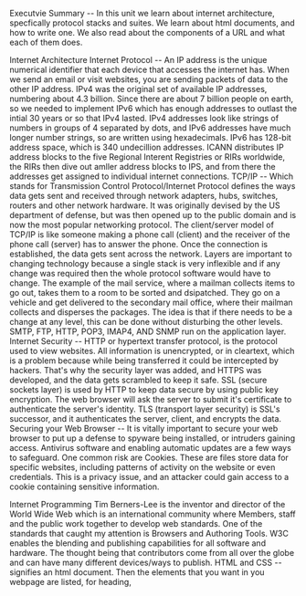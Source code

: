 Executvie Summary -- In this unit we learn about internet architecture, specfically protocol stacks and suites. We learn about html documents, and how to write one. We also read about the components of a URL and what each of them does.

Internet Architecture
Internet Protocol -- An IP address is the unique numerical identifier that each device that accesses the internet has. When we send an email or visit websites, you are sending packets of data to the other IP address. IPv4 was the original set of available IP addresses, numbering about 4.3 billion. Since there are about 7 billion people on earth, so we needed to implement IPv6 which has enough addresses to outlast the intial 30 years or so that IPv4 lasted. IPv4 addresses look like strings of numbers in groups of 4 separated by dots, and IPv6 addresses have much longer number strings, so are written using hexadecimals. IPv6 has 128-bit address space, which is 340 undecillion addresses. ICANN distributes IP address blocks to the five Regional Interent Registries or RIRs worldwide, the RIRs then dive out amller address blocks to IPS, and from there the addresses get assigned to individual internet connections.
TCP/IP -- Which stands for Transmission Control Protocol/Internet Protocol defines the ways data gets sent and received through network adapters, hubs, switches, routers and other network hardware. It was originally devised by the US department of defense, but was then opened up to the public domain and is now the most popular networking protocol. The client/server model of TCP/IP is like someone making a phone call (client) and the receiver of the phone call (server) has to answer the phone. Once the connection is established, the data gets sent across the network. Layers are important to changing technology because a single stack is very inflexible and if any change was required then the whole protocol software would have to change. The example of the mail service, where a mailman collects items to go out, takes them to a room to be sorted and dsipatched. They go on a vehicle and get delivered to the secondary mail office, where their mailman collects and disperses the packages.  The idea is that if there needs to be a change at any level, this can be done without disturbing the other levels. SMTP, FTP, HTTP, POP3, IMAP4, AND SNMP run on the application layer.
Internet Security -- HTTP or hypertext transfer protocol, is the protocol used to view websites. All information is unencrypted, or in cleartext, which is a problem because while being transferred it could be intercepted by hackers. That's why the security layer was added, and HTTPS was developed, and the data gets scrambled to keep it safe. SSL (secure sockets layer) is used by HTTP to keep data secure by using public key encryption. The web browser will ask the server to submit it's certificate to authenticate the server's identity. TLS (transport layer security) is SSL's successor, and it authenticates the server, client, and encrypts the data.
Securing your Web Browser -- It is vitally important to secure your web browser to put up a defense to spyware being installed, or intruders gaining access. Antivirus software and enabling automatic updates are a few ways to safeguard. One common risk are Cookies. These are files store data for specific websites, including patterns of activity on the website or even credentials. This is a privacy issue, and an attacker could gain access to a cookie containing sensitive information.

Internet Programming
Tim Berners-Lee is the inventor and director of the World Wide Web which is an international community where Members, staff and the public work together to develop web standards. One of the standards that caught my attention is Browsers and Authoring Tools. W3C enables the blending and publishing capabilities for all software and hardware. The thought being that contributors come from all over the globe and can have many different devices/ways to publish.
HTML and CSS -- <!DOCTYPE html> signifies an html document. Then the elements that you want in you webpage are listed, <head> for heading, <style> to add color or change font. The <h1> and </h1> enclose the heading, <p> and </p> enclose the paragraph, and <a href - </a> enclose the link path. I just wanted to create a colorful, happy site that you can find motivational tools on.
HTML and XML --  XML does not do anything, it is simply a carrier for data. HTML actually displays data.  XML allows the user to create whatever tags they want to use, they are not defined.  HTML has predefined tags, <p> for paragraph, <h1> for the first heading, etc. XML makes data sharing, platform changes, and upgrades simpler because the data is in plain text.
  
Components of a URL
Uniform Resource Locators are links. The scheme: https, Top level domain: .com, .edu, .gov, .org, Anchor: specific location on a page, Default page: result of search
Parameters: no file path provided

Conclusion -- It was really fun to write an html document and have it actually translate into a website, that was by far the best part. My only issue is I could not figure out how to get the image to display on my website, which was disappointing.


  
